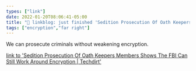 ```yaml
---
types: ["link"]
date: 2022-01-20T08:06:41-05:00
title: "🔗 linkblog: just finished 'Sedition Prosecution Of Oath Keepers Members Shows The FBI Can Still Work Around Encryption | Techdirt'"
tags: ["encryption","far right"]
---
```

We can prosecute criminals without weakening encryption.
 
[link to 'Sedition Prosecution Of Oath Keepers Members Shows The FBI Can Still Work Around Encryption | Techdirt'](https://www.techdirt.com/articles/20220114/16362248285/sedition-prosecution-oath-keepers-members-shows-fbi-can-still-work-around-encryption.shtml)
